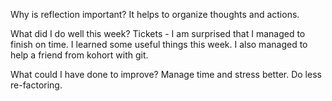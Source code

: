 Why is reflection important?
  It helps to organize thoughts and actions.

What did I do well this week?
  Tickets - I am surprised that I managed to finish on time. I learned some useful things this week. I also managed to help a friend from kohort with git.

What could I have done to improve?
  Manage time and stress better. Do less re-factoring.
